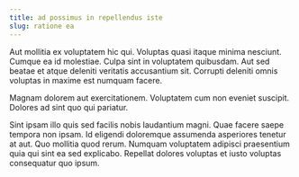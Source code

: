 ```yaml
---
title: ad possimus in repellendus iste
slug: ratione ea
---
```


Aut mollitia ex voluptatem hic qui. Voluptas quasi itaque minima nesciunt. Cumque ea id molestiae. Culpa sint in voluptatem quibusdam. Aut sed beatae et atque deleniti veritatis accusantium sit. Corrupti deleniti omnis voluptas in maxime est numquam facere.

Magnam dolorem aut exercitationem. Voluptatem cum non eveniet suscipit. Dolores ad sint quo qui pariatur.

Sint ipsam illo quis sed facilis nobis laudantium magni. Quae facere saepe tempora non ipsam. Id eligendi doloremque assumenda asperiores tenetur at aut. Quo mollitia quod rerum. Numquam voluptatem adipisci praesentium quia qui sint ea sed explicabo. Repellat dolores voluptas et iusto voluptas consequatur quo ipsum.
